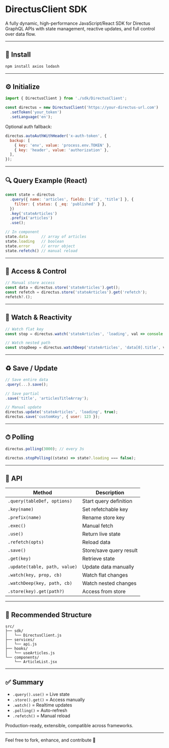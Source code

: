 # DirectusClient SDK

A fully dynamic, high-performance JavaScript/React SDK for Directus GraphQL APIs with state management, reactive updates, and full control over data flow.

---

## 🔧 Install

```bash
npm install axios lodash
```

---

## ⚙️ Initialize

```js
import { DirectusClient } from './sdk/DirectusClient';

const directus = new DirectusClient('https://your-directus-url.com')
  .setToken('your_token')
  .setLanguage('en');
```

Optional auth fallback:

```js
directus.autoAuthWithHeader('x-auth-token', {
  backup: [
    { key: 'env', value: 'process.env.TOKEN' },
    { key: 'header', value: 'authorization' },
  ],
});
```

---

## 🔍 Query Example (React)

```js
const state = directus
  .query({ name: 'articles', fields: ['id', 'title'] }, {
    filter: { status: { _eq: 'published' } },
  })
  .key('stateArticles')
  .prefix('articles')
  .use();

// In component
state.data      // array of articles
state.loading   // boolean
state.error     // error object
state.refetch() // manual reload
```

---

## 🧠 Access & Control

```js
// Manual store access
const data = directus.store('stateArticles').get();
const refetch = directus.store('stateArticles').get('refetch');
refetch?.();
```

---

## 🔄 Watch & Reactivity

```js
// Watch flat key
const stop = directus.watch('stateArticles', 'loading', val => console.log(val));

// Watch nested path
const stopDeep = directus.watchDeep('stateArticles', 'data[0].title', val => console.log(val));
```

---

## ♻️ Save / Update

```js
// Save entire data
.query(...).save();

// Save partial
.save('title', 'articlesTitleArray');

// Manual update
directus.update('stateArticles', 'loading', true);
directus.save('customKey', { user: 123 });
```

---

## ⏱ Polling

```js
directus.polling(3000); // every 3s

directus.stopPolling((state) => state?.loading === false);
```

---

## 📘 API

| Method                        | Description             |
| ----------------------------- | ----------------------- |
| `.query(tableDef, options)`   | Start query definition  |
| `.key(name)`                  | Set refetchable key     |
| `.prefix(name)`               | Rename store key        |
| `.exec()`                     | Manual fetch            |
| `.use()`                      | Return live state       |
| `.refetch(opts)`              | Reload data             |
| `.save()`                     | Store/save query result |
| `.get(key)`                   | Retrieve state          |
| `.update(table, path, value)` | Update data manually    |
| `.watch(key, prop, cb)`       | Watch flat changes      |
| `.watchDeep(key, path, cb)`   | Watch nested changes    |
| `.store(key).get(path?)`      | Access from store       |

---

## 🧩 Recommended Structure

```
src/
├── sdk/
│   └── DirectusClient.js
├── services/
│   └── api.js
├── hooks/
│   └── useArticles.js
└── components/
    └── ArticleList.jsx
```

---

## ✅ Summary

* `.query().use()` = Live state
* `.store().get()` = Access manually
* `.watch()` = Realtime updates
* `.polling()` = Auto-refresh
* `.refetch()` = Manual reload

Production-ready, extensible, compatible across frameworks.

---

Feel free to fork, enhance, and contribute 🚀

